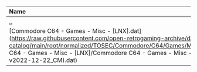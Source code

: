 |Name|Size|
|:---|---:|
|[..](../index.html)|DIR|
|[Commodore C64 - Games - Misc - [LNX].dat](https://raw.githubusercontent.com/open-retrogaming-archive/dat-catalog/main/root/normalized/TOSEC/Commodore/C64/Games/Misc/[LNX]/Commodore C64 - Games - Misc - [LNX]/Commodore C64 - Games - Misc - [LNX] (TOSEC-v2022-12-22_CM).dat)|93288|
